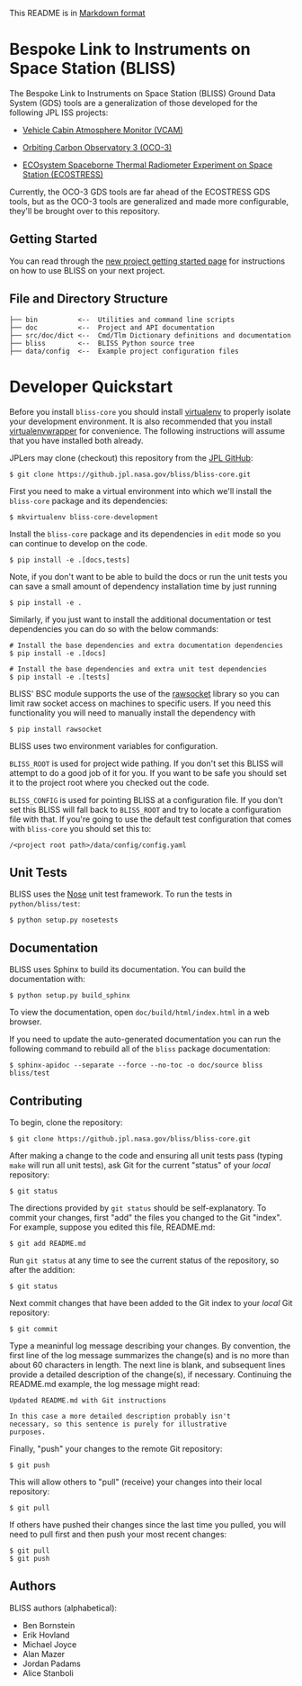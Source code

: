 This README is in
[Markdown format](http://daringfireball.net/projects/markdown/)


Bespoke Link to Instruments on Space Station (BLISS)
====================================================

The Bespoke Link to Instruments on Space Station (BLISS) Ground Data
System (GDS) tools are a generalization of those developed for the
following JPL ISS projects:

  * [Vehicle Cabin Atmosphere Monitor (VCAM)](http://www.nasa.gov/mission_pages/station/research/experiments/35.html)

  * [Orbiting Carbon Observatory 3 (OCO-3)](http://oco.jpl.nasa.gov)

  * [ECOsystem Spaceborne Thermal Radiometer Experiment on Space Station (ECOSTRESS)](http://ecostress.jpl.nasa.gov)

Currently, the OCO-3 GDS tools are far ahead of the ECOSTRESS GDS
tools, but as the OCO-3 tools are generalized and made more
configurable, they'll be brought over to this repository.


Getting Started
---------------

You can read through the [new project getting started page](https://github.jpl.nasa.gov/pages/bliss/bliss-core/project_setup.html) for
instructions on how to use BLISS on your next project.


File and Directory Structure
----------------------------

    ├── bin          <--  Utilities and command line scripts
    ├── doc          <--  Project and API documentation
    ├── src/doc/dict <--  Cmd/Tlm Dictionary definitions and documentation
    ├── bliss        <--  BLISS Python source tree
    ├── data/config  <--  Example project configuration files


Developer Quickstart
====================

Before you install `bliss-core` you should install
[virtualenv](https://virtualenv.pypa.io/en/latest/installation.html) to properly
isolate your development environment. It is also recommended that you install
[virtualenvwrapper](https://virtualenvwrapper.readthedocs.org/en/latest/install.html)
for convenience. The following instructions will assume that you have installed
both already.

JPLers may clone (checkout) this repository from the [JPL
GitHub](https://github.jpl.nasa.gov):

    $ git clone https://github.jpl.nasa.gov/bliss/bliss-core.git

First you need to make a virtual environment into which we'll install the
`bliss-core` package and its dependencies:

    $ mkvirtualenv bliss-core-development

Install the `bliss-core` package and its dependencies in `edit` mode so you can
continue to develop on the code.

    $ pip install -e .[docs,tests]

Note, if you don't want to be able to build the docs or run the unit tests you
can save a small amount of dependency installation time by just running

    $ pip install -e .

Similarly, if you just want to install the additional documentation or test
dependencies you can do so with the below commands:

    # Install the base dependencies and extra documentation dependencies
    $ pip install -e .[docs]

    # Install the base dependencies and extra unit test dependencies
    $ pip install -e .[tests]

BLISS' BSC module supports the use of the [rawsocket](https://github.com/mwalle/rawsocket) library so you can limit raw socket access on machines to specific users. If you need this functionality you will need to manually install the dependency with

    $ pip install rawsocket

BLISS uses two environment variables for configuration.

`BLISS_ROOT` is used for project wide pathing. If you don't set this
BLISS will attempt to do a good job of it for you. If you want to be
safe you should set it to the project root where you checked out the code.

`BLISS_CONFIG` is used for pointing BLISS at a configuration file. If you don't
set this BLISS will fall back to `BLISS_ROOT` and try to locate a configuration
file with that. If you're going to use the default test configuration that
comes with `bliss-core` you should set this to:

    /<project root path>/data/config/config.yaml


Unit Tests
----------

BLISS uses the [Nose](https://nose.readthedocs.org/en/latest/) unit
test framework.  To run the tests in `python/bliss/test`:

    $ python setup.py nosetests


Documentation
-------------

BLISS uses Sphinx to build its documentation. You can build the documentation
with:

    $ python setup.py build_sphinx

To view the documentation, open `doc/build/html/index.html` in a web browser.

If you need to update the auto-generated documentation you can run the
following command to rebuild all of the `bliss` package documentation:

    $ sphinx-apidoc --separate --force --no-toc -o doc/source bliss bliss/test


Contributing
------------

To begin, clone the repository:

    $ git clone https://github.jpl.nasa.gov/bliss/bliss-core.git

After making a change to the code and ensuring all unit tests pass
(typing `make` will run all unit tests), ask Git for the current
"status" of your *local* repository:

    $ git status

The directions provided by `git status` should be self-explanatory.
To commit your changes, first "add" the files you changed to the Git
"index".  For example, suppose you edited this file, README.md:

    $ git add README.md

Run `git status` at any time to see the current status of the
repository, so after the addition:

    $ git status

Next commit changes that have been added to the Git index to your
*local* Git repository:

    $ git commit

Type a meaninful log message describing your changes.  By convention,
the first line of the log message summarizes the change(s) and is no
more than about 60 characters in length.  The next line is blank, and
subsequent lines provide a detailed description of the change(s), if
necessary.  Continuing the README.md example, the log message might
read:

    Updated README.md with Git instructions

    In this case a more detailed description probably isn't
    necessary, so this sentence is purely for illustrative
    purposes.

Finally, "push" your changes to the remote Git repository:

    $ git push

This will allow others to "pull" (receive) your changes into their
local repository:

    $ git pull

If others have pushed their changes since the last time you pulled,
you will need to pull first and then push your most recent changes:

    $ git pull
    $ git push


Authors
-------

BLISS authors (alphabetical):

  * Ben Bornstein
  * Erik Hovland
  * Michael Joyce
  * Alan Mazer
  * Jordan Padams
  * Alice Stanboli

